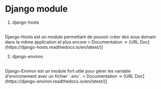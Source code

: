 # Django module

1. django-hosts
<br>
Django-Hosts est un module permettant de pouvoir créer des sous domain dans la même application et plus encore
> Documentation -> [URL Doc](https://django-hosts.readthedocs.io/en/latest/)]

2. django-environ 
<br>
Django-Environ est un module fort utile pour gérer les variable d'environement avec un fichier `.env`.
> Documentation -> [URL Doc](https://django-environ.readthedocs.io/en/latest/)]